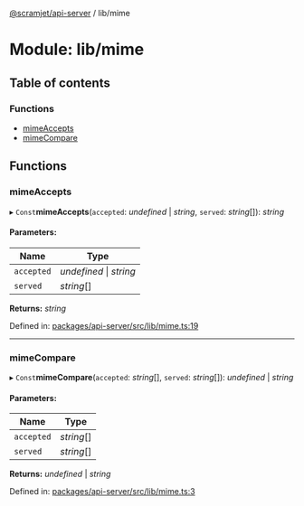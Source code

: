 [@scramjet/api-server](../README.md) / lib/mime

# Module: lib/mime

## Table of contents

### Functions

- [mimeAccepts](lib_mime.md#mimeaccepts)
- [mimeCompare](lib_mime.md#mimecompare)

## Functions

### mimeAccepts

▸ `Const`**mimeAccepts**(`accepted`: *undefined* \| *string*, `served`: *string*[]): *string*

#### Parameters:

Name | Type |
------ | ------ |
`accepted` | *undefined* \| *string* |
`served` | *string*[] |

**Returns:** *string*

Defined in: [packages/api-server/src/lib/mime.ts:19](https://github.com/scramjet-cloud-platform/scramjet-csi-dev/blob/61a9cb1/packages/api-server/src/lib/mime.ts#L19)

___

### mimeCompare

▸ `Const`**mimeCompare**(`accepted`: *string*[], `served`: *string*[]): *undefined* \| *string*

#### Parameters:

Name | Type |
------ | ------ |
`accepted` | *string*[] |
`served` | *string*[] |

**Returns:** *undefined* \| *string*

Defined in: [packages/api-server/src/lib/mime.ts:3](https://github.com/scramjet-cloud-platform/scramjet-csi-dev/blob/61a9cb1/packages/api-server/src/lib/mime.ts#L3)
